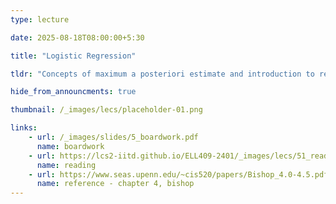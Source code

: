 ```yaml
---
type: lecture

date: 2025-08-18T08:00:00+5:30

title: "Logistic Regression"

tldr: "Concepts of maximum a posteriori estimate and introduction to regularization."

hide_from_announcments: true

thumbnail: /_images/lecs/placeholder-01.png

links: 
    - url: /_images/slides/5_boardwork.pdf
      name: boardwork  
    - url: https://lcs2-iitd.github.io/ELL409-2401/_images/lecs/51_reading1.pdf
      name: reading
    - url: https://www.seas.upenn.edu/~cis520/papers/Bishop_4.0-4.5.pdf
      name: reference - chapter 4, bishop 
---
```

